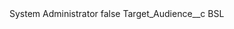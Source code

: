 <?xml version="1.0" encoding="UTF-8"?>
<CustomMetadata xmlns="http://soap.sforce.com/2006/04/metadata" xmlns:xsi="http://www.w3.org/2001/XMLSchema-instance" xmlns:xsd="http://www.w3.org/2001/XMLSchema">
    <label>System Administrator</label>
    <protected>false</protected>
    <values>
        <field>Target_Audience__c</field>
        <value xsi:type="xsd:string">BSL</value>
    </values>
</CustomMetadata>
